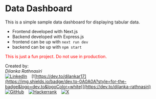 # Data Dashboard
This is a simple sample data dashboard for displaying tabular data.

- Frontend developed with Next.js
- Backend developed with Express.js
- frontend can be up with `next run dev`
- backend can be up with `npm start`

<span style="color:red">This is just a fun project. Do not use in production.</span>

Created by: \
_Dilanka Rathnasiri_\
[![LinkedIn](https://img.shields.io/badge/linkedin-%230077B5.svg?style=for-the-badge&logo=linkedin&logoColor=white)](https://www.linkedin.com/in/dilankarathnasiri) &ensp;
[![https://dev.to/dilankar17](https://img.shields.io/badge/dev.to-0A0A0A?style=for-the-badge&logo=dev.to&logoColor=white)](https://dev.to/dilanka-rathnasiri) &ensp;
[![GitHub](https://img.shields.io/badge/github-%23121011.svg?style=for-the-badge&logo=github&logoColor=white)](https://github.com/dilanka-rathnasiri) &ensp;
[![Hackerrank](https://img.shields.io/badge/-Hackerrank-2EC866?style=for-the-badge&logo=HackerRank&logoColor=white)](https://www.hackerrank.com/profile/dilankar17) &ensp;
[![X](https://img.shields.io/badge/X-%23000000.svg?style=for-the-badge&logo=X&logoColor=white)](https://twitter.com/dilankar17)
